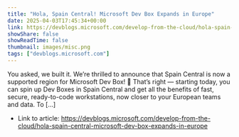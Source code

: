 ```yaml
---
title: "Hola, Spain Central! Microsoft Dev Box Expands in Europe"
date: 2025-04-03T17:45:34+00:00
link: https://devblogs.microsoft.com/develop-from-the-cloud/hola-spain-central-microsoft-dev-box-expands-in-europe
showShare: false
showReadTime: false
thumbnail: images/misc.png
tags: ["devblogs.microsoft.com"]
---
```

You asked, we built it. We’re thrilled to announce that Spain Central is now a supported region for Microsoft Dev Box! 🎉 That’s right — starting today, you can spin up Dev Boxes in Spain Central and get all the benefits of fast, secure, ready-to-code workstations, now closer to your European teams and data. To […]

- Link to article: https://devblogs.microsoft.com/develop-from-the-cloud/hola-spain-central-microsoft-dev-box-expands-in-europe